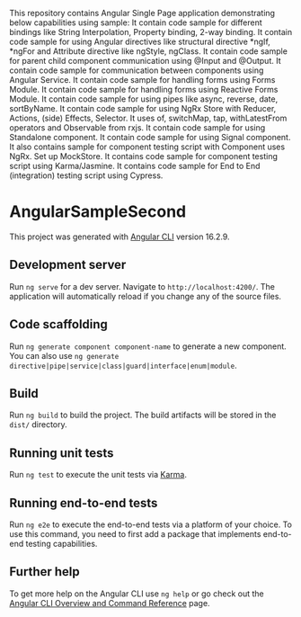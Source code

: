This repository contains Angular Single Page application demonstrating below capabilities using sample:
It contain code sample for different bindings like String Interpolation, Property binding, 2-way binding.
It contain code sample for using Angular directives like structural directive *ngIf, *ngFor and Attribute directive like ngStyle, ngClass.
It contain code sample for parent child component communication using @Input and @Output.
It contain code sample for communication between components using Angular Service.
It contain code sample for handling forms using Forms Module.
It contain code sample for handling forms using Reactive Forms Module.
It contain code sample for using pipes like async, reverse, date, sortByName.
It contain code sample for using NgRx Store with Reducer, Actions, (side) Effects, Selector. It uses of, switchMap, tap, withLatestFrom operators and Observable from rxjs.
It contain code sample for using Standalone component.
It contain code sample for using Signal component.
It also contains sample for component testing script with Component uses NgRx. Set up MockStore.
It contains code sample for component testing script using Karma/Jasmine. 
It contains code sample for End to End (integration) testing script using Cypress.






# AngularSampleSecond

This project was generated with [Angular CLI](https://github.com/angular/angular-cli) version 16.2.9.

## Development server

Run `ng serve` for a dev server. Navigate to `http://localhost:4200/`. The application will automatically reload if you change any of the source files.

## Code scaffolding

Run `ng generate component component-name` to generate a new component. You can also use `ng generate directive|pipe|service|class|guard|interface|enum|module`.

## Build

Run `ng build` to build the project. The build artifacts will be stored in the `dist/` directory.

## Running unit tests

Run `ng test` to execute the unit tests via [Karma](https://karma-runner.github.io).

## Running end-to-end tests

Run `ng e2e` to execute the end-to-end tests via a platform of your choice. To use this command, you need to first add a package that implements end-to-end testing capabilities.

## Further help

To get more help on the Angular CLI use `ng help` or go check out the [Angular CLI Overview and Command Reference](https://angular.io/cli) page.
